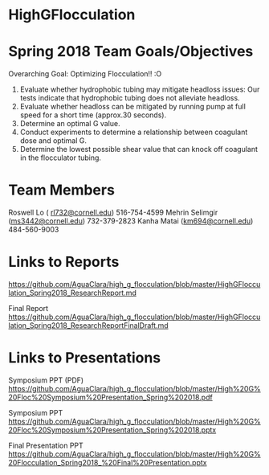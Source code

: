 # HighGFlocculation
# Spring 2018 Team Goals/Objectives 
Overarching Goal: Optimizing Flocculation!! :O
1. Evaluate whether hydrophobic tubing may mitigate headloss issues: Our tests indicate that hydrophobic tubing does not alleviate headloss. 
2. Evaluate whether headloss can be mitigated by running pump at full speed for a short time (approx.30 seconds). 
3. Determine an optimal G value.
4. Conduct experiments to determine a relationship between coagulant dose and optimal G. 
5. Determine the lowest possible shear value that can knock off coagulant in the flocculator tubing. 





# Team Members
Roswell Lo  ( rl732@cornell.edu)  516-754-4599
Mehrin Selimgir (ms3442@cornell.edu) 732-379-2823
Kanha Matai (km694@cornell.edu) 484-560-9003

# Links to Reports 
https://github.com/AguaClara/high_g_flocculation/blob/master/HighGFlocculation_Spring2018_ResearchReport.md


Final Report 
https://github.com/AguaClara/high_g_flocculation/blob/master/HighGFlocculation_Spring2018_ResearchReportFinalDraft.md

# Links to Presentations 
Symposium PPT (PDF)
https://github.com/AguaClara/high_g_flocculation/blob/master/High%20G%20Floc%20Symposium%20Presentation_Spring%202018.pdf

Symposium PPT
https://github.com/AguaClara/high_g_flocculation/blob/master/High%20G%20Floc%20Symposium%20Presentation_Spring%202018.pptx

Final Presentation PPT
https://github.com/AguaClara/high_g_flocculation/blob/master/High%20G%20Flocculation_Spring2018_%20Final%20Presentation.pptx


